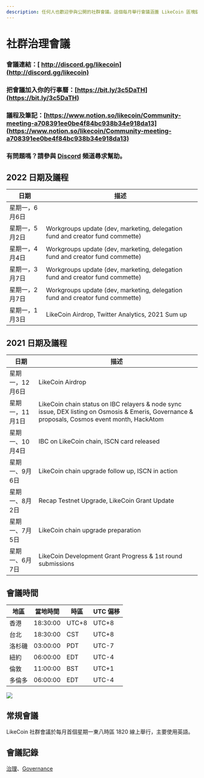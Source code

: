 ```yaml
---
description: 任何人也歡迎參與公開的社群會議。這個每月舉行會議涵蓋 LikeCoin 區塊鏈治理及生態發展
---
```


# 社群治理會議

### 會議連結：[ http://discord.gg/likecoin](http://discord.gg/likecoin)

### 把會議加入你的行事曆：[https://bit.ly/3c5DaTH](https://bit.ly/3c5DaTH)

### 議程及筆記：[https://www.notion.so/likecoin/Community-meeting-a708391ee0be4f84bc938b34e918da13](https://www.notion.so/likecoin/Community-meeting-a708391ee0be4f84bc938b34e918da13)

### 有問題嗎？請參與 [Discord](http://discord.gg/likecoin) 頻道尋求幫助。

## **2022 日期及議程**

| **日期**   | **描述**                                                                        |
| -------- | ----------------------------------------------------------------------------- |
| 星期一，6月6日 |                                                                               |
| 星期一，5月2日 | Workgroups update (dev, marketing, delegation fund and creator fund commette) |
| 星期一，4月4日 | Workgroups update (dev, marketing, delegation fund and creator fund commette) |
| 星期一，3月7日 | Workgroups update (dev, marketing, delegation fund and creator fund commette) |
| 星期一，2月7日 | Workgroups update (dev, marketing, delegation fund and creator fund commette) |
| 星期一，1月3日 | LikeCoin Airdrop, Twitter Analytics, 2021 Sum up                              |

## **2021 日期及議程**

| **日期**    | **描述**                                                                                                                                         |
| --------- | ---------------------------------------------------------------------------------------------------------------------------------------------- |
| 星期一，12月6日 | LikeCoin Airdrop                                                                                                                               |
| 星期一，11月1日 | LikeCoin chain status on IBC relayers & node sync issue, DEX listing on Osmosis & Emeris, Governance & proposals, Cosmos event month, HackAtom |
| 星期一、10月4日 | IBC on LikeCoin chain, ISCN card released                                                                                                      |
| 星期一、9月6日  | LikeCoin chain upgrade follow up, ISCN in action                                                                                               |
| 星期一、8月2日  | Recap Testnet Upgrade, LikeCoin Grant Update                                                                                                   |
| 星期一、7月5日  | LikeCoin chain upgrade preparation                                                                                                             |
| 星期一、6月7日  | LikeCoin Development Grant Progress & 1st round submissions                                                                                    |

## 會議時間

| **地**區 | **當地時間** | **時區** | **UTC 偏移** |
| ------ | -------- | ------ | ---------- |
| 香港     | 18:30:00 | UTC+8  | UTC+8      |
| 台北     | 18:30:00 | CST    | UTC+8      |
| 洛杉磯    | 03:00:00 | PDT    | UTC-7      |
| 紐約     | 06:00:00 | EDT    | UTC-4      |
| 倫敦     | 11:00:00 | BST    | UTC+1      |
| 多倫多    | 06:00:00 | EDT    | UTC-4      |

![](../../.gitbook/assets/likecoin\_ad70\_validators-01.png)

## 常規會議 <a href="#monthly" id="monthly"></a>

LikeCoin  社群會議於每月首個星期一東八時區 1820 線上舉行，主要使用英語。

## 會議記錄 <a href="#minutes" id="minutes"></a>

[治理](https://blog.like.co/zh/category/%E6%B2%BB%E7%90%86/)、[Governance](https://blog.like.co/category/governance/)
